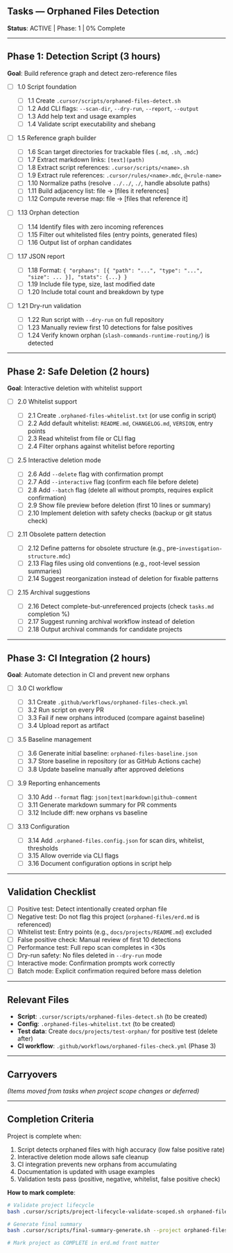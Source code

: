 ## Tasks — Orphaned Files Detection

**Status**: ACTIVE | Phase: 1 | 0% Complete

---

## Phase 1: Detection Script (3 hours)

**Goal**: Build reference graph and detect zero-reference files

- [ ] 1.0 Script foundation

  - [ ] 1.1 Create `.cursor/scripts/orphaned-files-detect.sh`
  - [ ] 1.2 Add CLI flags: `--scan-dir`, `--dry-run`, `--report`, `--output`
  - [ ] 1.3 Add help text and usage examples
  - [ ] 1.4 Validate script executability and shebang

- [ ] 1.5 Reference graph builder

  - [ ] 1.6 Scan target directories for trackable files (`.md`, `.sh`, `.mdc`)
  - [ ] 1.7 Extract markdown links: `[text](path)`
  - [ ] 1.8 Extract script references: `.cursor/scripts/<name>.sh`
  - [ ] 1.9 Extract rule references: `.cursor/rules/<name>.mdc`, `@<rule-name>`
  - [ ] 1.10 Normalize paths (resolve `../../`, `./`, handle absolute paths)
  - [ ] 1.11 Build adjacency list: file → [files it references]
  - [ ] 1.12 Compute reverse map: file → [files that reference it]

- [ ] 1.13 Orphan detection

  - [ ] 1.14 Identify files with zero incoming references
  - [ ] 1.15 Filter out whitelisted files (entry points, generated files)
  - [ ] 1.16 Output list of orphan candidates

- [ ] 1.17 JSON report

  - [ ] 1.18 Format: `{ "orphans": [{ "path": "...", "type": "...", "size": ... }], "stats": {...} }`
  - [ ] 1.19 Include file type, size, last modified date
  - [ ] 1.20 Include total count and breakdown by type

- [ ] 1.21 Dry-run validation
  - [ ] 1.22 Run script with `--dry-run` on full repository
  - [ ] 1.23 Manually review first 10 detections for false positives
  - [ ] 1.24 Verify known orphan (`slash-commands-runtime-routing/`) is detected

---

## Phase 2: Safe Deletion (2 hours)

**Goal**: Interactive deletion with whitelist support

- [ ] 2.0 Whitelist support

  - [ ] 2.1 Create `.orphaned-files-whitelist.txt` (or use config in script)
  - [ ] 2.2 Add default whitelist: `README.md`, `CHANGELOG.md`, `VERSION`, entry points
  - [ ] 2.3 Read whitelist from file or CLI flag
  - [ ] 2.4 Filter orphans against whitelist before reporting

- [ ] 2.5 Interactive deletion mode

  - [ ] 2.6 Add `--delete` flag with confirmation prompt
  - [ ] 2.7 Add `--interactive` flag (confirm each file before delete)
  - [ ] 2.8 Add `--batch` flag (delete all without prompts, requires explicit confirmation)
  - [ ] 2.9 Show file preview before deletion (first 10 lines or summary)
  - [ ] 2.10 Implement deletion with safety checks (backup or git status check)

- [ ] 2.11 Obsolete pattern detection

  - [ ] 2.12 Define patterns for obsolete structure (e.g., pre-`investigation-structure.mdc`)
  - [ ] 2.13 Flag files using old conventions (e.g., root-level session summaries)
  - [ ] 2.14 Suggest reorganization instead of deletion for fixable patterns

- [ ] 2.15 Archival suggestions
  - [ ] 2.16 Detect complete-but-unreferenced projects (check `tasks.md` completion %)
  - [ ] 2.17 Suggest running archival workflow instead of deletion
  - [ ] 2.18 Output archival commands for candidate projects

---

## Phase 3: CI Integration (2 hours)

**Goal**: Automate detection in CI and prevent new orphans

- [ ] 3.0 CI workflow

  - [ ] 3.1 Create `.github/workflows/orphaned-files-check.yml`
  - [ ] 3.2 Run script on every PR
  - [ ] 3.3 Fail if new orphans introduced (compare against baseline)
  - [ ] 3.4 Upload report as artifact

- [ ] 3.5 Baseline management

  - [ ] 3.6 Generate initial baseline: `orphaned-files-baseline.json`
  - [ ] 3.7 Store baseline in repository (or as GitHub Actions cache)
  - [ ] 3.8 Update baseline manually after approved deletions

- [ ] 3.9 Reporting enhancements

  - [ ] 3.10 Add `--format` flag: `json|text|markdown|github-comment`
  - [ ] 3.11 Generate markdown summary for PR comments
  - [ ] 3.12 Include diff: new orphans vs baseline

- [ ] 3.13 Configuration
  - [ ] 3.14 Add `.orphaned-files.config.json` for scan dirs, whitelist, thresholds
  - [ ] 3.15 Allow override via CLI flags
  - [ ] 3.16 Document configuration options in script help

---

## Validation Checklist

- [ ] Positive test: Detect intentionally created orphan file
- [ ] Negative test: Do not flag this project (`orphaned-files/erd.md` is referenced)
- [ ] Whitelist test: Entry points (e.g., `docs/projects/README.md`) excluded
- [ ] False positive check: Manual review of first 10 detections
- [ ] Performance test: Full repo scan completes in <30s
- [ ] Dry-run safety: No files deleted in `--dry-run` mode
- [ ] Interactive mode: Confirmation prompts work correctly
- [ ] Batch mode: Explicit confirmation required before mass deletion

---

## Relevant Files

- **Script**: `.cursor/scripts/orphaned-files-detect.sh` (to be created)
- **Config**: `.orphaned-files-whitelist.txt` (to be created)
- **Test data**: Create `docs/projects/test-orphan/` for positive test (delete after)
- **CI workflow**: `.github/workflows/orphaned-files-check.yml` (Phase 3)

---

## Carryovers

_(Items moved from tasks when project scope changes or deferred)_

---

## Completion Criteria

Project is complete when:

1. Script detects orphaned files with high accuracy (low false positive rate)
2. Interactive deletion mode allows safe cleanup
3. CI integration prevents new orphans from accumulating
4. Documentation is updated with usage examples
5. Validation tests pass (positive, negative, whitelist, false positive check)

**How to mark complete**:

```bash
# Validate project lifecycle
bash .cursor/scripts/project-lifecycle-validate-scoped.sh orphaned-files

# Generate final summary
bash .cursor/scripts/final-summary-generate.sh --project orphaned-files --year 2025

# Mark project as COMPLETE in erd.md front matter
```
